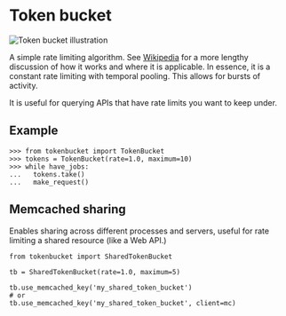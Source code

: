 # Token bucket

![Token bucket illustration](http://workitmom.com/bloggers/corneredoffice/files/2013/03/bucket-hole.jpg)

A simple rate limiting algorithm. See
[Wikipedia](http://en.wikipedia.org/wiki/Token_bucket) for a more lengthy
discussion of how it works and where it is applicable. In essence, it is a
constant rate limiting with temporal pooling. This allows for bursts of
activity.

It is useful for querying APIs that have rate limits you want to keep under.

## Example

    >>> from tokenbucket import TokenBucket
    >>> tokens = TokenBucket(rate=1.0, maximum=10)
    >>> while have_jobs:
    ...   tokens.take()
    ...   make_request()

## Memcached sharing

Enables sharing across different processes and servers, useful for rate
limiting a shared resource (like a Web API.)

    from tokenbucket import SharedTokenBucket

    tb = SharedTokenBucket(rate=1.0, maximum=5)

    tb.use_memcached_key('my_shared_token_bucket')
    # or
    tb.use_memcached_key('my_shared_token_bucket', client=mc)

